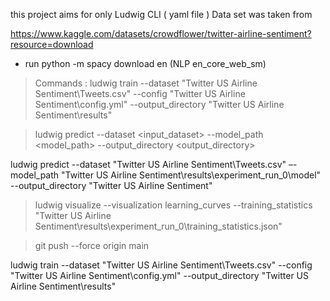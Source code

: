 
this project aims for only Ludwig CLI ( yaml file )
Data set was taken from

 https://www.kaggle.com/datasets/crowdflower/twitter-airline-sentiment?resource=download

  - run python -m spacy download en (NLP en_core_web_sm)

  
> Commands : 
> ludwig train --dataset "Twitter US Airline Sentiment\Tweets.csv" --config "Twitter US Airline Sentiment\config.yml" --output_directory "Twitter US Airline Sentiment\results"

>  ludwig predict --dataset <input_dataset> --model_path <model_path> --output_directory <output_directory>

ludwig predict --dataset "Twitter US Airline Sentiment\Tweets.csv" –-model_path "Twitter US Airline Sentiment\results\experiment_run_0\model" --output_directory "Twitter US Airline Sentiment"


> ludwig visualize --visualization learning_curves --training_statistics "Twitter US Airline Sentiment\results\experiment_run_0\training_statistics.json"


>git push --force origin main


ludwig train --dataset "Twitter US Airline Sentiment\Tweets.csv" --config "Twitter US Airline Sentiment\config.yml" --output_directory "Twitter US Airline Sentiment\results"
